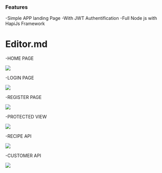 ### Features

-Simple APP landing Page
-With JWT Authentification
-Full Node js with HapiJs Framework

# Editor.md
-HOME PAGE

![](https://i.ibb.co/sjLYMMy/home.jpg)

-LOGIN PAGE

![](https://i.ibb.co/0f1C9Qr/Login.jpg)

-REGISTER PAGE

![](https://i.ibb.co/0f1C9Qr/Login.jpg)

-PROTECTED VIEW

![](https://i.ibb.co/VB73Cb7/register.jpg)

-RECIPE API

![](https://i.ibb.co/YkC8SXp/Recipe-API.jpg)

-CUSTOMER API

![](https://i.ibb.co/0fJdz65/Customer-API.jpg)
